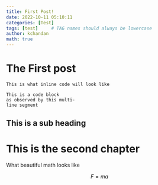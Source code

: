 ```yaml
---
title: First Post!
date: 2022-10-11 05:10:11
categories: [Test]
tags: [test]     # TAG names should always be lowercase
author: kchandan
math: true
---
```


# The First post

`This is what inline code will look like`

```
This is a code block
as observed by this multi-
line segment
```



## This is a sub heading

# This is the second chapter


What beautiful math looks like


$$
F = ma
$$
